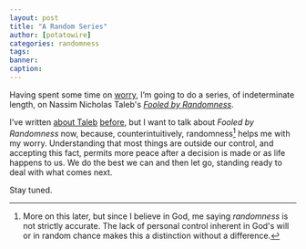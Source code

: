 ```yaml
---
layout: post
title: "A Random Series"
author: [potatowire]
categories: randomness
tags: 
banner: 
caption:
---
```


Having spent some time on [worry][1], I’m going to do a series, of indeterminate length, on Nassim Nicholas Taleb's [*Fooled by Randomness*][2].

I’ve written [about Taleb][3] [before][4], but I want to talk about _Fooled by Randomness_ now, because, counterintuitively, randomness[^1] helps me with my worry. Understanding that most things are outside our control, and accepting this fact, permits more peace after a decision is made or as life happens to us. We do the best we can and then let go, standing ready to deal with what comes next.

Stay tuned.

[^1]:	More on this later, but since I believe in God, me saying *randomness* is not strictly accurate. The lack of personal control inherent in God's will or in random chance makes this a distinction without a difference.

[1]:	https://with.thegra.in/archive?search=worry
[2]:	https://www.amazon.com/dp/B001FA0W5W/?tag=potatowire-20
[3]:	https://with.thegra.in/the-wrong-examples
[4]:	https://with.thegra.in/predictions